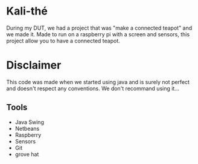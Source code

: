 # Kali-thé
During my DUT, we had a project that was "make a connected teapot" and we made it. Made to run on a raspberry pi with a screen and sensors, this project allow you to have a connected teapot.

# Disclaimer
This code was made when we started using java and is surely not perfect and doesn't respect any conventions. We don't recommand using it...

## Tools
- Java Swing
- Netbeans
- Raspberry
- Sensors
- Git
- grove hat
